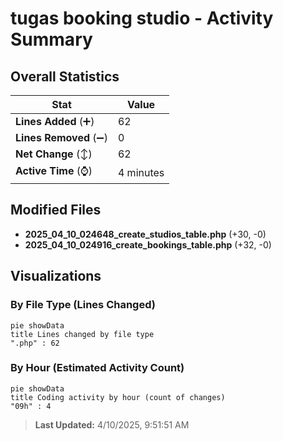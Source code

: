 # tugas booking studio - Activity Summary 

## Overall Statistics

| Stat                   | Value                                                             |
| ---------------------- | ----------------------------------------------------------------- |
| **Lines Added** (➕)   | 62                                          |
| **Lines Removed** (➖) | 0                                        |
| **Net Change** (↕)    | 62                |
| **Active Time** (⌚)   | 4 minutes |


## Modified Files
- **2025_04_10_024648_create_studios_table.php** (+30, -0)
- **2025_04_10_024916_create_bookings_table.php** (+32, -0)

## Visualizations

### By File Type (Lines Changed)

```mermaid
pie showData
title Lines changed by file type
".php" : 62
```

### By Hour (Estimated Activity Count)

```mermaid
pie showData
title Coding activity by hour (count of changes)
"09h" : 4
```


> **Last Updated:** 4/10/2025, 9:51:51 AM